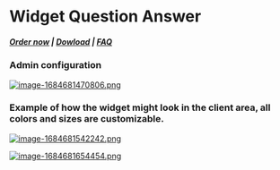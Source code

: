 # Widget Question Answer

#####  [Order now](https://puqcloud.com/whmcs-addon-puq-customization.php) | [Dowload](https://download.puqcloud.com/WHMCS/addons/PUQ-Customization/) | [FAQ](https://faq.puqcloud.com/)

### Аdmin configuration

[![image-1684681470806.png](https://doc.puq.info/uploads/images/gallery/2023-05/scaled-1680-/image-1684681470806.png)](https://doc.puq.info/uploads/images/gallery/2023-05/image-1684681470806.png)

### Example of how the widget might look in the client area, all colors and sizes are customizable.

[![image-1684681542242.png](https://doc.puq.info/uploads/images/gallery/2023-05/scaled-1680-/image-1684681542242.png)](https://doc.puq.info/uploads/images/gallery/2023-05/image-1684681542242.png)

[![image-1684681654454.png](https://doc.puq.info/uploads/images/gallery/2023-05/scaled-1680-/image-1684681654454.png)](https://doc.puq.info/uploads/images/gallery/2023-05/image-1684681654454.png)

